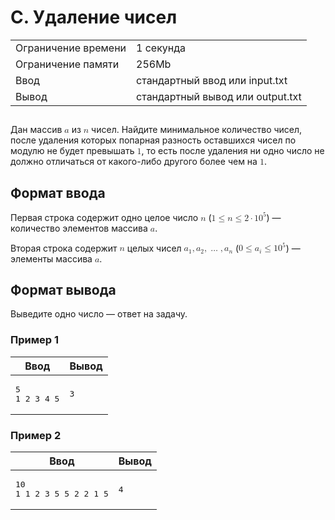 <div class="problem-statement">
   <div class="header">
      <h1 class="title">C. Удаление чисел</h1>
      <table>
         <tr class="time-limit">
            <td class="property-title">Ограничение времени</td>
            <td>1&nbsp;секунда</td>
         </tr>
         <tr class="memory-limit">
            <td class="property-title">Ограничение памяти</td>
            <td>256Mb</td>
         </tr>
         <tr class="input-file">
            <td class="property-title">Ввод</td>
            <td colspan="1">стандартный ввод или input.txt</td>
         </tr>
         <tr class="output-file">
            <td class="property-title">Вывод</td>
            <td colspan="1">стандартный вывод или output.txt</td>
         </tr>
      </table>
   </div>
   <h2></h2>
   <div class="legend"> Дан массив <!--l. 47--><math display="inline" style="text-indent: 0em;" xmlns="http://www.w3.org/1998/Math/MathML"><mi>a</mi></math>
      из <!--l. 47--><math display="inline" style="text-indent: 0em;" xmlns="http://www.w3.org/1998/Math/MathML"><mi>n</mi></math>
      чисел. Найдите минимальное количество чисел, после удаления которых попарная разность оставшихся чисел по модулю не будет
      превышать <!--l. 47--><math display="inline" style="text-indent: 0em;" xmlns="http://www.w3.org/1998/Math/MathML"><mn>1</mn></math>,
      то есть после удаления ни одно число не должно отличаться от какого-либо другого более чем на <!--l. 47--><math display="inline"
      style="text-indent: 0em;" xmlns="http://www.w3.org/1998/Math/MathML"><mn>1</mn></math>. 
   </div>
   <h2>Формат ввода</h2>
   <div class="input-specification"> Первая строка содержит одно целое число <!--l. 50--><math display="inline" style="text-indent: 0em;" xmlns="http://www.w3.org/1998/Math/MathML"><mi>n</mi></math>
      (<!--l. 50--><math display="inline" style="text-indent: 0em;" xmlns="http://www.w3.org/1998/Math/MathML"><mn>1</mn> <mo>≤</mo>
      <mi>n</mi> <mo>≤</mo> <mn>2</mn> <mo>⋅</mo> <mn>1</mn><msup><mrow><mn>0</mn></mrow><mrow><mn>5</mn></mrow></msup></math>)
      — количество элементов массива <!--l. 50--><math display="inline" style="text-indent: 0em;" xmlns="http://www.w3.org/1998/Math/MathML"><mi>a</mi></math>.
      <!--l. 52-->
      <p style="text-indent: 0em;">Вторая строка содержит <!--l. 52--><math display="inline" style="text-indent: 0em;" xmlns="http://www.w3.org/1998/Math/MathML"><mi>n</mi></math>
      целых чисел <!--l. 52--><math display="inline" style="text-indent: 0em;" xmlns="http://www.w3.org/1998/Math/MathML"><msub><mrow><mi>a</mi></mrow><mrow><mn>1</mn></mrow></msub><mo>,</mo><msub><mrow><mi>a</mi></mrow><mrow><mn>2</mn></mrow></msub><mo>,</mo><mo>…</mo><mo>,</mo><msub><mrow><mi>a</mi></mrow><mrow><mi>n</mi></mrow></msub></math>
      (<!--l. 52--><math display="inline" style="text-indent: 0em;" xmlns="http://www.w3.org/1998/Math/MathML"><mn>0</mn> <mo>≤</mo>
      <msub><mrow><mi>a</mi></mrow><mrow><mi>i</mi></mrow></msub> <mo>≤</mo> <mn>1</mn><msup><mrow><mn>0</mn></mrow><mrow><mn>5</mn></mrow></msup></math>)
      — элементы массива <!--l. 52--><math display="inline" style="text-indent: 0em;" xmlns="http://www.w3.org/1998/Math/MathML"><mi>a</mi></math>.
      </p>
      
   </div>
   <h2>Формат вывода</h2>
   <div class="output-specification"> Выведите одно число — ответ на задачу. </div>
   <h3>Пример 1</h3>
   <table class="sample-tests">
      <thead>
         <tr>
            <th>Ввод</th>
            <th>Вывод</th>
         </tr>
      </thead>
      <tbody>
         <tr>
            <td><pre>5
1 2 3 4 5
</pre></td>
            <td><pre>3
</pre></td>
         </tr>
      </tbody>
   </table>
   <h3>Пример 2</h3>
   <table class="sample-tests">
      <thead>
         <tr>
            <th>Ввод</th>
            <th>Вывод</th>
         </tr>
      </thead>
      <tbody>
         <tr>
            <td><pre>10
1 1 2 3 5 5 2 2 1 5
</pre></td>
            <td><pre>4
</pre></td>
         </tr>
      </tbody>
   </table>
</div>